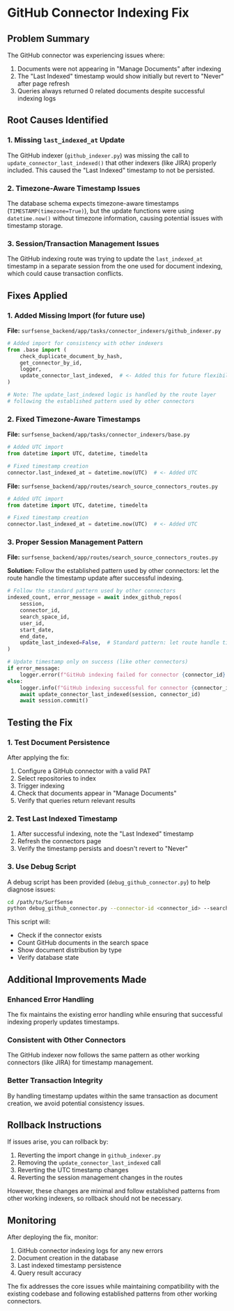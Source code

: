 # GitHub Connector Indexing Fix

## Problem Summary

The GitHub connector was experiencing issues where:
1. Documents were not appearing in "Manage Documents" after indexing
2. The "Last Indexed" timestamp would show initially but revert to "Never" after page refresh  
3. Queries always returned 0 related documents despite successful indexing logs

## Root Causes Identified

### 1. Missing `last_indexed_at` Update
The GitHub indexer (`github_indexer.py`) was missing the call to `update_connector_last_indexed()` that other indexers (like JIRA) properly included. This caused the "Last Indexed" timestamp to not be persisted.

### 2. Timezone-Aware Timestamp Issues
The database schema expects timezone-aware timestamps (`TIMESTAMP(timezone=True)`), but the update functions were using `datetime.now()` without timezone information, causing potential issues with timestamp storage.

### 3. Session/Transaction Management Issues
The GitHub indexing route was trying to update the `last_indexed_at` timestamp in a separate session from the one used for document indexing, which could cause transaction conflicts.

## Fixes Applied

### 1. Added Missing Import (for future use)
**File:** `surfsense_backend/app/tasks/connector_indexers/github_indexer.py`

```python
# Added import for consistency with other indexers
from .base import (
    check_duplicate_document_by_hash,
    get_connector_by_id,
    logger,
    update_connector_last_indexed,  # <- Added this for future flexibility
)

# Note: The update_last_indexed logic is handled by the route layer
# following the established pattern used by other connectors
```

### 2. Fixed Timezone-Aware Timestamps
**File:** `surfsense_backend/app/tasks/connector_indexers/base.py`

```python
# Added UTC import
from datetime import UTC, datetime, timedelta

# Fixed timestamp creation
connector.last_indexed_at = datetime.now(UTC)  # <- Added UTC
```

**File:** `surfsense_backend/app/routes/search_source_connectors_routes.py`

```python
# Added UTC import
from datetime import UTC, datetime, timedelta

# Fixed timestamp creation
connector.last_indexed_at = datetime.now(UTC)  # <- Added UTC
```

### 3. Proper Session Management Pattern
**File:** `surfsense_backend/app/routes/search_source_connectors_routes.py`

**Solution:** Follow the established pattern used by other connectors: let the route handle the timestamp update after successful indexing.

```python
# Follow the standard pattern used by other connectors
indexed_count, error_message = await index_github_repos(
    session,
    connector_id,
    search_space_id,
    user_id,
    start_date,
    end_date,
    update_last_indexed=False,  # Standard pattern: let route handle timestamp
)

# Update timestamp only on success (like other connectors)
if error_message:
    logger.error(f"GitHub indexing failed for connector {connector_id}: {error_message}")
else:
    logger.info(f"GitHub indexing successful for connector {connector_id}. Indexed {indexed_count} documents.")
    await update_connector_last_indexed(session, connector_id)
    await session.commit()
```

## Testing the Fix

### 1. Test Document Persistence
After applying the fix:
1. Configure a GitHub connector with a valid PAT
2. Select repositories to index
3. Trigger indexing
4. Check that documents appear in "Manage Documents"
5. Verify that queries return relevant results

### 2. Test Last Indexed Timestamp
1. After successful indexing, note the "Last Indexed" timestamp
2. Refresh the connectors page
3. Verify the timestamp persists and doesn't revert to "Never"

### 3. Use Debug Script
A debug script has been provided (`debug_github_connector.py`) to help diagnose issues:

```bash
cd /path/to/SurfSense
python debug_github_connector.py --connector-id <connector_id> --search_space_id <search_space_id>
```

This script will:
- Check if the connector exists
- Count GitHub documents in the search space
- Show document distribution by type
- Verify database state

## Additional Improvements Made

### Enhanced Error Handling
The fix maintains the existing error handling while ensuring that successful indexing properly updates timestamps.

### Consistent with Other Connectors
The GitHub indexer now follows the same pattern as other working connectors (like JIRA) for timestamp management.

### Better Transaction Integrity
By handling timestamp updates within the same transaction as document creation, we avoid potential consistency issues.

## Rollback Instructions

If issues arise, you can rollback by:

1. Reverting the import change in `github_indexer.py`
2. Removing the `update_connector_last_indexed` call
3. Reverting the UTC timestamp changes
4. Reverting the session management changes in the routes

However, these changes are minimal and follow established patterns from other working indexers, so rollback should not be necessary.

## Monitoring

After deploying the fix, monitor:
1. GitHub connector indexing logs for any new errors
2. Document creation in the database
3. Last indexed timestamp persistence
4. Query result accuracy

The fix addresses the core issues while maintaining compatibility with the existing codebase and following established patterns from other working connectors.